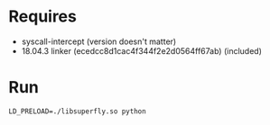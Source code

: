 # Requires
* syscall-intercept (version doesn't matter)
* 18.04.3 linker (ecedcc8d1cac4f344f2e2d0564ff67ab) (included)

# Run
```LD_PRELOAD=./libsuperfly.so python```
